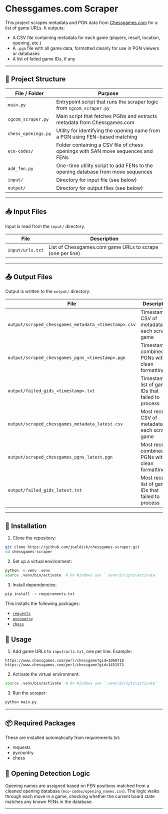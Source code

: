 # Chessgames.com Scraper

This project scrapes metadata and PGN data from [Chessgames.com](https://www.chessgames.com/) for a list of game URLs. It outputs:

- A CSV file containing metadata for each game (players, result, location, opening, etc.)
- A `.pgn` file with all game data, formatted cleanly for use in PGN viewers or databases
- A list of failed game IDs, if any

---

## 📁 Project Structure

| File / Folder                            | Purpose                                                                         |
| ---------------------------------------- | ------------------------------------------------------------------------------- |
| `main.py`                                | Entrypoint script that runs the scraper logic from `cgcom_scraper.py`           |
| `cgcom_scraper.py`                       | Main script that fetches PGNs and extracts metadata from Chessgames.com         |
| `chess_openings.py`                      | Utility for identifying the opening name from a PGN using FEN-based matching    |
| `eco-codes/`                             | Folder containing a CSV file of chess openings with SAN move sequences and FENs |
| `add_fen.py`                             | One-time utility script to add FENs to the opening database from move sequences |
| `input/`                                 | Directory for input file (see below)                                            |
| `output/`                                | Directory for output files (see below)                                          |

---

## 📥 Input Files

Input is read from the `input/` directory.

| File       | Description                                               |
| ---------- | --------------------------------------------------------- |
| `input/urls.txt` | List of Chessgames.com game URLs to scrape (one per line) |

---

## 📤 Output Files

Output is written to the `output/` directory.

| File                              | Description                             |
| --------------------------------- | --------------------------------------- |
| `output/scraped_chessgames_metadata_<timestamp>.csv` | Timestamped CSV of metadata for each scraped game   |
| `output/scraped_chessgames_pgns_<timestamp>.pgn`     | Timestamped combined PGNs with clean formatting     |
| `output/failed_gids_<timestamp>.txt`                 | Timestamped list of game IDs that failed to process |
| `output/scraped_chessgames_metadata_latest.csv` | Most recent CSV of metadata for each scraped game   |
| `output/scraped_chessgames_pgns_latest.pgn`     | Most recent combined PGNs with clean formatting     |
| `output/failed_gids_latest.txt`                 | Most recent list of game IDs that failed to process |

---

## 🧰 Installation

1. Clone the repository:

```bash
git clone https://github.com/joeldick/chessgames-scraper.git
cd chessgames-scraper
```

2. Set up a virtual environment:

```bash
python -m venv .venv
source .venv/bin/activate  # On Windows use `.venv\Scripts\activate`
```

3. Install dependencies:

```bash
pip install -r requirements.txt
```

This installs the following packages:
- [`requests`](https://pypi.org/project/requests/)
- [`pycountry`](https://pypi.org/project/pycountry/)
- [`chess`](https://pypi.org/project/chess/)

## 🚀 Usage

1. Add game URLs to `input/urls.txt`, one per line. Example:

```
https://www.chessgames.com/perl/chessgame?gid=1060718
https://www.chessgames.com/perl/chessgame?gid=1451573
```

2. Activate the virtual environment: 

```bash
source .venv/bin/activate  # On Windows use `.venv\Scripts\activate`
```

3. Run the scraper:

```bash
python main.py
```

---

## 📦 Required Packages

These are installed automatically from requirements.txt:

- requests
- pycountry
- chess

## 🧠 Opening Detection Logic

Opening names are assigned based on FEN positions matched from a cleaned opening database (`eco-codes/opening_names.csv`). The logic walks through each move in a game, checking whether the current board state matches any known FENs in the database.

---
